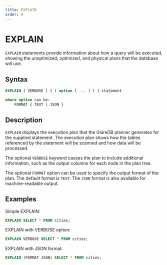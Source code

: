 ```yaml
---
title: EXPLAIN
order: 0
---
```


# EXPLAIN

`EXPLAIN` statements provide information about how a query will be executed, showing the unoptimized, optimized, and physical plans that the database will use.

## Syntax

```sql
EXPLAIN [ VERBOSE ] [ ( option [ ... ] ) ] statement

where option can be:
    FORMAT { TEXT | JSON }
```

## Description

`EXPLAIN` displays the execution plan that the GlareDB planner generates for the supplied statement. The execution plan shows how the tables referenced by the statement will be scanned and how data will be processed.

The optional `VERBOSE` keyword causes the plan to include additional information, such as the output columns for each node in the plan tree.

The optional `FORMAT` option can be used to specify the output format of the plan. The default format is `TEXT`. The `JSON` format is also available for machine-readable output.

## Examples

Simple EXPLAIN:

```sql
EXPLAIN SELECT * FROM cities;
```

EXPLAIN with VERBOSE option:

```sql
EXPLAIN VERBOSE SELECT * FROM cities;
```

EXPLAIN with JSON format:

```sql
EXPLAIN (FORMAT JSON) SELECT * FROM cities;
```
